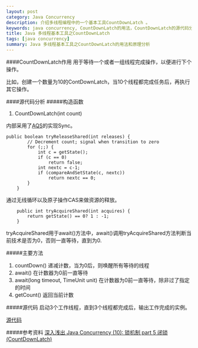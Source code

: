 ```yaml
---
layout: post
category: Java Concurrency
description: 介绍多线程编程中的一个基本工具CountDownLatch 。
keywords: java concurrency, CountDownLatch的用法，CountDownLatch的源代码分析和CountDownLatch的主要方法以及原理分析
title: Java 多线程基本工具之CountDownLatch
tags: [java concurrency]
summary: Java 多线程基本工具之CountDownLatch的用法和原理分析
---
```


####CountDownLatch作用
用于等待一个或者一组线程完成操作，以便进行下个操作。

比如，创建一个数量为10的ContDownLatch，当10个线程都完成任务后，再执行其它操作。


####源代码分析
#####构造函数
1.	CountDownLatch(int count)

内部采用了[AQS](http://www.hiyangqi.com/java%20concurrency/java-concurrency-AQS.html)的实现Sync。

	public boolean tryReleaseShared(int releases) {
            // Decrement count; signal when transition to zero
            for (;;) {
                int c = getState();
                if (c == 0)
                    return false;
                int nextc = c-1;
                if (compareAndSetState(c, nextc))
                    return nextc == 0;
            }
        }
        
 通过无线循环以及原子操作CAS来做资源的释放。
 
 
 		public int tryAcquireShared(int acquires) {
            return getState() == 0? 1 : -1;
        }
tryAcquireShared用于await()方法中，await()调用tryAcquireShared方法判断当前技术是否为0，否则一直等待，直到为0.

#####主要方法
1.	countDown() 递减计数，当为0后，则唤醒所有等待的线程
2.	await() 在计数器为0前一直等待
3.	await(long timeout, TimeUnit unit) 在计数器为0前一直等待，除非过了指定的时间
4.	getCount() 返回当前计数


#####源代码
启动3个工作线程，直到3个线程都完成后，输出工作完成的实例。

[源代码](https://github.com/llohellohe/cp/blob/master/src/yangqi/jcp/latch/CountDownLatchTest.java)


#####参考资料
[深入浅出 Java Concurrency (10): 锁机制 part 5 闭锁 (CountDownLatch)](http://www.blogjava.net/xylz/archive/2010/07/09/325612.html)